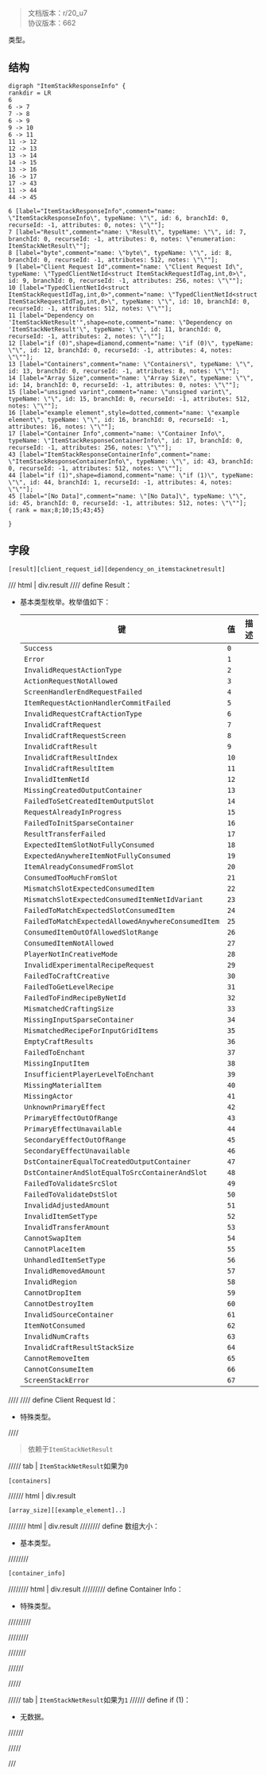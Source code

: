 # <!-- md:samp ItemStackResponseInfo -->

> 文档版本：r/20_u7<br/>协议版本：662

<!-- md:samp ItemStackResponseInfo -->类型。

## 结构

```viz
digraph "ItemStackResponseInfo" {
rankdir = LR
6
6 -> 7
7 -> 8
6 -> 9
9 -> 10
6 -> 11
11 -> 12
12 -> 13
13 -> 14
14 -> 15
13 -> 16
16 -> 17
17 -> 43
11 -> 44
44 -> 45

6 [label="ItemStackResponseInfo",comment="name: \"ItemStackResponseInfo\", typeName: \"\", id: 6, branchId: 0, recurseId: -1, attributes: 0, notes: \"\""];
7 [label="Result",comment="name: \"Result\", typeName: \"\", id: 7, branchId: 0, recurseId: -1, attributes: 0, notes: \"enumeration: ItemStackNetResult\""];
8 [label="byte",comment="name: \"byte\", typeName: \"\", id: 8, branchId: 0, recurseId: -1, attributes: 512, notes: \"\""];
9 [label="Client Request Id",comment="name: \"Client Request Id\", typeName: \"TypedClientNetId<struct ItemStackRequestIdTag,int,0>\", id: 9, branchId: 0, recurseId: -1, attributes: 256, notes: \"\""];
10 [label="TypedClientNetId<struct ItemStackRequestIdTag,int,0>",comment="name: \"TypedClientNetId<struct ItemStackRequestIdTag,int,0>\", typeName: \"\", id: 10, branchId: 0, recurseId: -1, attributes: 512, notes: \"\""];
11 [label="Dependency on 'ItemStackNetResult'",shape=note,comment="name: \"Dependency on 'ItemStackNetResult'\", typeName: \"\", id: 11, branchId: 0, recurseId: -1, attributes: 2, notes: \"\""];
12 [label="if (0)",shape=diamond,comment="name: \"if (0)\", typeName: \"\", id: 12, branchId: 0, recurseId: -1, attributes: 4, notes: \"\""];
13 [label="Containers",comment="name: \"Containers\", typeName: \"\", id: 13, branchId: 0, recurseId: -1, attributes: 8, notes: \"\""];
14 [label="Array Size",comment="name: \"Array Size\", typeName: \"\", id: 14, branchId: 0, recurseId: -1, attributes: 0, notes: \"\""];
15 [label="unsigned varint",comment="name: \"unsigned varint\", typeName: \"\", id: 15, branchId: 0, recurseId: -1, attributes: 512, notes: \"\""];
16 [label="example element",style=dotted,comment="name: \"example element\", typeName: \"\", id: 16, branchId: 0, recurseId: -1, attributes: 16, notes: \"\""];
17 [label="Container Info",comment="name: \"Container Info\", typeName: \"ItemStackResponseContainerInfo\", id: 17, branchId: 0, recurseId: -1, attributes: 256, notes: \"\""];
43 [label="ItemStackResponseContainerInfo",comment="name: \"ItemStackResponseContainerInfo\", typeName: \"\", id: 43, branchId: 0, recurseId: -1, attributes: 512, notes: \"\""];
44 [label="if (1)",shape=diamond,comment="name: \"if (1)\", typeName: \"\", id: 44, branchId: 1, recurseId: -1, attributes: 4, notes: \"\""];
45 [label="[No Data]",comment="name: \"[No Data]\", typeName: \"\", id: 45, branchId: 0, recurseId: -1, attributes: 512, notes: \"\""];
{ rank = max;8;10;15;43;45}

}

```

## 字段

```title='ItemStackResponseInfo'
[result][client_request_id][dependency_on_itemstacknetresult]
```

/// html | div.result
//// define
Result：<!-- md:samp byte -->

- 基本类型枚举。枚举值如下：

  |键|值|描述|
  |---|---|---|
  |`Success`|`0`||
  |`Error`|`1`||
  |`InvalidRequestActionType`|`2`||
  |`ActionRequestNotAllowed`|`3`||
  |`ScreenHandlerEndRequestFailed`|`4`||
  |`ItemRequestActionHandlerCommitFailed`|`5`||
  |`InvalidRequestCraftActionType`|`6`||
  |`InvalidCraftRequest`|`7`||
  |`InvalidCraftRequestScreen`|`8`||
  |`InvalidCraftResult`|`9`||
  |`InvalidCraftResultIndex`|`10`||
  |`InvalidCraftResultItem`|`11`||
  |`InvalidItemNetId`|`12`||
  |`MissingCreatedOutputContainer`|`13`||
  |`FailedToSetCreatedItemOutputSlot`|`14`||
  |`RequestAlreadyInProgress`|`15`||
  |`FailedToInitSparseContainer`|`16`||
  |`ResultTransferFailed`|`17`||
  |`ExpectedItemSlotNotFullyConsumed`|`18`||
  |`ExpectedAnywhereItemNotFullyConsumed`|`19`||
  |`ItemAlreadyConsumedFromSlot`|`20`||
  |`ConsumedTooMuchFromSlot`|`21`||
  |`MismatchSlotExpectedConsumedItem`|`22`||
  |`MismatchSlotExpectedConsumedItemNetIdVariant`|`23`||
  |`FailedToMatchExpectedSlotConsumedItem`|`24`||
  |`FailedToMatchExpectedAllowedAnywhereConsumedItem`|`25`||
  |`ConsumedItemOutOfAllowedSlotRange`|`26`||
  |`ConsumedItemNotAllowed`|`27`||
  |`PlayerNotInCreativeMode`|`28`||
  |`InvalidExperimentalRecipeRequest`|`29`||
  |`FailedToCraftCreative`|`30`||
  |`FailedToGetLevelRecipe`|`31`||
  |`FailedToFindRecipeByNetId`|`32`||
  |`MismatchedCraftingSize`|`33`||
  |`MissingInputSparseContainer`|`34`||
  |`MismatchedRecipeForInputGridItems`|`35`||
  |`EmptyCraftResults`|`36`||
  |`FailedToEnchant`|`37`||
  |`MissingInputItem`|`38`||
  |`InsufficientPlayerLevelToEnchant`|`39`||
  |`MissingMaterialItem`|`40`||
  |`MissingActor`|`41`||
  |`UnknownPrimaryEffect`|`42`||
  |`PrimaryEffectOutOfRange`|`43`||
  |`PrimaryEffectUnavailable`|`44`||
  |`SecondaryEffectOutOfRange`|`45`||
  |`SecondaryEffectUnavailable`|`46`||
  |`DstContainerEqualToCreatedOutputContainer`|`47`||
  |`DstContainerAndSlotEqualToSrcContainerAndSlot`|`48`||
  |`FailedToValidateSrcSlot`|`49`||
  |`FailedToValidateDstSlot`|`50`||
  |`InvalidAdjustedAmount`|`51`||
  |`InvalidItemSetType`|`52`||
  |`InvalidTransferAmount`|`53`||
  |`CannotSwapItem`|`54`||
  |`CannotPlaceItem`|`55`||
  |`UnhandledItemSetType`|`56`||
  |`InvalidRemovedAmount`|`57`||
  |`InvalidRegion`|`58`||
  |`CannotDropItem`|`59`||
  |`CannotDestroyItem`|`60`||
  |`InvalidSourceContainer`|`61`||
  |`ItemNotConsumed`|`62`||
  |`InvalidNumCrafts`|`63`||
  |`InvalidCraftResultStackSize`|`64`||
  |`CannotRemoveItem`|`65`||
  |`CannotConsumeItem`|`66`||
  |`ScreenStackError`|`67`||



////
//// define
Client Request Id：[<!-- md:samp TypedClientNetId&lt;struct ItemStackRequestIdTag,int,0&gt; -->](../types/typedclientnetid_struct_itemstackrequestidtag,int,0_.md)

- 特殊类型。


////
> 依赖于`ItemStackNetResult`

///// tab | `ItemStackNetResult`如果为`0`
```title='if (0)'
[containers]
```

////// html | div.result
```title='Containers'
[array_size][[example_element]..]
```

/////// html | div.result
//////// define
数组大小：<!-- md:samp unsigned varint -->

- 基本类型。


////////
```title='示例元素'
[container_info]
```

//////// html | div.result
///////// define
Container Info：[<!-- md:samp ItemStackResponseContainerInfo -->](../types/itemstackresponsecontainerinfo.md)

- 特殊类型。


/////////

////////

///////

//////

/////

///// tab | `ItemStackNetResult`如果为`1`
////// define
if (1)：<!-- md:samp [No Data] -->

- 无数据。


//////

/////

///

